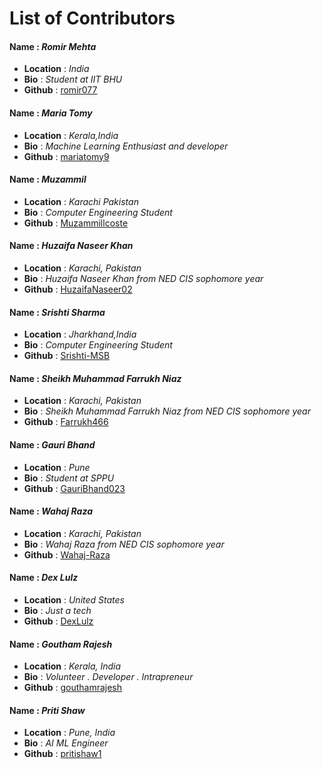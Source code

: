 # List of Contributors

#### Name : ***Romir Mehta***
- **Location** : _India_
- **Bio** : _Student at IIT BHU_
- **Github** : [romir077](<https://github.com/romir077>)

#### Name : ***Maria Tomy***
- **Location** : _Kerala,India_
- **Bio** : _Machine Learning Enthusiast and developer_
- **Github** : [mariatomy9](<https://github.com/mariatomy9>)

#### Name : ***Muzammil***
- **Location** : _Karachi Pakistan_
- **Bio** : _Computer Engineering Student_
- **Github** : [Muzammillcoste](<https://github.com/Muzammillcoste>)

#### Name : ***Huzaifa Naseer Khan***
- **Location** : _Karachi, Pakistan_
- **Bio** : _Huzaifa Naseer Khan from NED CIS sophomore year_
- **Github** : [HuzaifaNaseer02](<https://github.com/HuzaifaNaseer02>)

#### Name : ***Srishti Sharma***
- **Location** : _Jharkhand,India_
- **Bio** : _Computer Engineering Student_
- **Github** : [Srishti-MSB](<https://github.com/Srishti-MSB>)

#### Name : ***Sheikh Muhammad Farrukh Niaz***
- **Location** : _Karachi, Pakistan_
- **Bio** : _Sheikh Muhammad Farrukh Niaz from NED CIS sophomore year_
- **Github** : [Farrukh466](<https://github.com/Farrukh466>)

#### Name : ***Gauri Bhand***
- **Location** : _Pune_
- **Bio** : _Student at SPPU_
- **Github** : [GauriBhand023](<https://github.com/GauriBhand023>)

#### Name : ***Wahaj Raza***
- **Location** : _Karachi, Pakistan_
- **Bio** : _Wahaj Raza from NED CIS sophomore year_
- **Github** : [Wahaj-Raza](<https://github.com/Wahaj-Raza>)

#### Name : ***Dex Lulz***
- **Location** : _United States_
- **Bio** : _Just a tech_
- **Github** : [DexLulz](<https://github.com/DexLulz>)

#### Name : ***Goutham Rajesh***
- **Location** : _Kerala, India_
- **Bio** : _Volunteer . Developer . Intrapreneur_
- **Github** : [gouthamrajesh](<https://github.com/gouthamrajesh>)

#### Name : ***Priti Shaw***
- **Location** : _Pune, India_
- **Bio** : _AI ML Engineer_
- **Github** : [pritishaw1](<https://github.com/pritishaw1>)